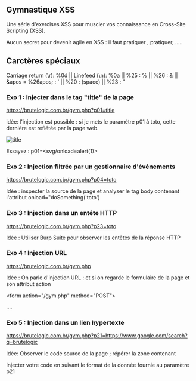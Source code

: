 ## Gymnastique XSS

Une série d'exercises XSS pour muscler vos connaissance en Cross-Site Scripting (XSS).

Aucun secret pour devenir agile en XSS : il faut pratiquer , pratiquer, .....

## Carctères spéciaux

Carriage return (\r): %0d || Linefeed (\n): %0a || %25 : % || %26 : & || &apos = %26apos; : ' ||
%20 : (space) || %23 : "

### Exo 1 : Injecter dans le tag "title" de la page

https://brutelogic.com.br/gym.php?p01=title

idée: l'injection est possible : si je mets le paramètre p01 à toto, cette dernière est reflétée par la page web.


![title](https://github.com/aabda2000/sti3a-security/assets/38082725/d44e7975-45e9-40b6-8888-f1a185d93660)


Essayez : p01=</title><svg/onload=alert(1)>

### Exo 2 : Injection filtrée par un gestionnaire d'événements

https://brutelogic.com.br/gym.php?p04=toto

Idée : inspecter la source de la page et analyser le tag body contenant l'attribut onload="doSomething('toto')

### Exo 3 : Injection dans un entête HTTP

https://brutelogic.com.br/gym.php?p23=toto
  
Idée : Utiliser Burp Suite pour observer les entêtes de la réponse HTTP

### Exo 4 : Injection URL 

https://brutelogic.com.br/gym.php

Idée : On parle d'injection URL : et si on regarde le formulaire de la page et son attribut action 

&lt;form action="/gym.php" method="POST"&gt;
  
....

### Exo 5 : Injection dans un lien hypertexte 

https://brutelogic.com.br/gym.php?p21=https://www.google.com/search?q=brutelogic

Idée: Observer le code source de la page ; répérer la zone contenant
<script src="/file.js"></script>

<a href="https://www.google.com/search?q=brutelogic"><div id="k"></div></a>

Injecter votre code en suivant le format de la donnée fournie au paramètre p21


